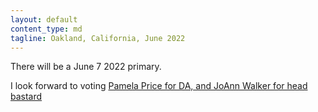 ```yaml
---
layout: default
content_type: md
tagline: Oakland, California, June 2022
---
```


There will be a June 7 2022 primary.

I look forward to voting [Pamela Price for DA, and JoAnn Walker for head bastard](https://oaklandside.org/2021/01/13/black-women-with-civil-rights-and-policing-experience-will-run-for-district-attorney-and-sheriff-in-2022/)

